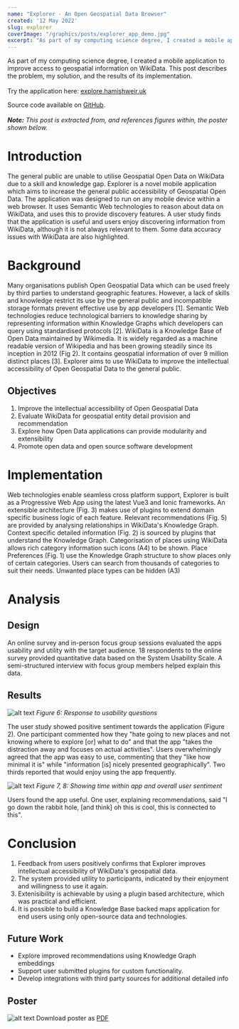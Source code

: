 ```yaml
---
name: "Explorer - An Open Geospatial Data Browser"
created: '12 May 2022'
slug: explorer
coverImage: "/graphics/posts/explorer_app_demo.jpg"
excerpt: "As part of my computing science degree, I created a mobile application to improve access to geospatial information on WikiData. This post describes the problem, my solution, and the results of its implementation."
---
```


As part of my computing science degree, I created a mobile application to improve access to geospatial information on WikiData. This post describes the problem, my solution, and the results of its implementation.
<br><br>
Try the application here: [explore.hamishweir.uk](https://explore.hamishweir.uk)

Source code available on [GitHub](https://github.com/signal32/explorer).
<br><br>
***Note:** This post is extracted from, and references figures within, the poster shown below.*

# Introduction
The general public are unable to utilise Geospatial Open Data on WikiData due to a skill and knowledge gap. Explorer is a novel mobile application which aims to increase the general public accessibility of Geospatial Open Data. The application was designed to run on any mobile device within a web browser. It uses Semantic Web technologies to reason about data on WikiData, and uses this to provide discovery features. A user study finds that the application is useful and users enjoy discovering information from WikiData, although it is not always relevant to them. Some data accuracy issues with WikiData are also highlighted.


# Background
Many organisations publish Open Geospatial Data which can be used freely by third parties to understand geographic features.  However, a lack of skills and knowledge restrict its use by the general public and incompatible storage formats prevent effective use by app developers [1].
Semantic Web technologies reduce technological barriers to knowledge sharing by representing information within Knowledge Graphs which developers can query using standardised protocols [2].
WikiData is a Knowledge Base of Open Data maintained by Wikimedia. It is widely regarded as a machine readable version of Wikipedia and has been growing steadily since its inception in 2012 (Fig 2). It contains geospatial information of over 9 million distinct places [3].
Explorer aims to use WikiData to improve the intellectual accessibility of Open Geospatial Data to the general public. 

## Objectives
1.	Improve the intellectual accessibility of Open Geospatial Data
2.	Evaluate WikiData for geospatial entity detail provision and recommendation
3.	Explore how Open Data applications can provide modularity and extensibility
4.	Promote open data and open source software development

# Implementation
Web technologies enable seamless cross platform support, Explorer is built as a Progressive Web App using the latest Vue3 and Ionic frameworks. 
An extensible architecture (Fig. 3) makes use of plugins to extend domain specific business logic of each feature. 
Relevant recommendations (Fig. 5) are provided by analysing relationships in WikiData's Knowledge Graph.
Context specific detailed information (Fig. 2) is sourced by plugins that understand the Knowledge Graph.
Categorisation of places using WikiData allows rich category information such icons (A4) to be shown.
Place Preferences (Fig. 1) use the Knowledge Graph structure to show places only of certain categories. Users can search from thousands of categories to suit their needs. Unwanted place types can be hidden (A3)

# Analysis
## Design 
An online survey and in-person focus group sessions evaluated the apps usability and utility with the target audience.
18 respondents to the online survey provided quantitative data based on the System Usability Scale. A semi-structured interview with focus group members helped explain this data.

## Results
![alt text](/graphics/posts/explorer/system_usability_scale.svg "Logo Title")
*Figure 6: Response to usability questions*

The user study  showed positive sentiment towards the application (Figure 2).  One participant commented how they  "hate going to new  places and not knowing where to explore [or] what to do" and that the app "takes the distraction away and focuses on actual activities".
Users overwhelmingly agreed that the app was easy to use, commenting that they "like how minimal it is" while "information [is] nicely presented geographically". Two thirds reported that would enjoy using the app frequently. 

![alt text](/graphics/posts/explorer/explorer_stats.svg "Logo Title") 
*Figure 7, 8: Showing time within app and overall user sentiment*

Users found the app useful. One user, explaining recommendations, said
"I go down the rabbit hole, [and think] oh this is cool, this is connected to this".

# Conclusion 
1.	Feedback from users positively confirms that Explorer improves intellectual accessibility of WikiData's geospatial data.
2.	The system provided utility to participants, indicated by their enjoyment and willingness to use it again. 
3.	Extenisibility is achievable by using a plugin based architecture, which was practical and efficient.
4.	It is possible to build a Knowledge Base backed maps application for end users using only open-source data and technologies.

## Future Work
- Explore improved recommendations using Knowledge Graph embeddings
-	Support user submitted plugins for custom functionality.
-	Develop integrations with third party sources for additional detailed info

## Poster
![alt text](/graphics/posts/explorer/explorer_poster.png "Logo Title")
Download poster as [PDF](/documents/explorer_poster.pdf)